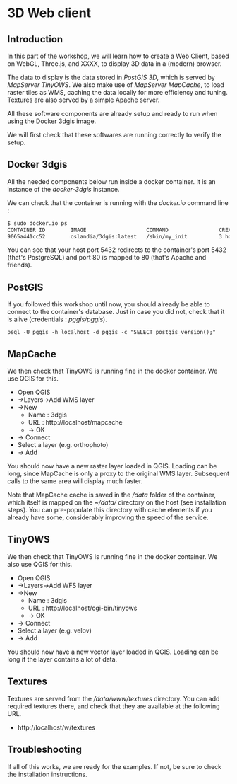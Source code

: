 3D Web client
=============

Introduction
------------

In this part of the workshop, we will learn how to create a Web Client, based on WebGL, Three.js, and XXXX, to display 3D data in a (modern) browser.

The data to display is the data stored in *PostGIS 3D*, which is served by *MapServer TinyOWS*. We also make use of *MapServer MapCache*, to load raster tiles as WMS, caching the data locally for more efficiency and tuning.
Textures are also served by a simple Apache server.

All these software components are already setup and ready to run when using the Docker 3dgis image.

We will first check that these softwares are running correctly to verify the setup.

Docker 3dgis
------------

All the needed components below run inside a docker container. It is an instance of the *docker-3dgis* instance.

We can check that the container is running with the *docker.io* command line :

```bash
$ sudo docker.io ps
CONTAINER ID        IMAGE                   COMMAND                CREATED             STATUS              PORTS                                        NAMES
9065a441cc52        oslandia/3dgis:latest   /sbin/my_init          3 hours ago         Up 3 hours          0.0.0.0:5432->5432/tcp, 0.0.0.0:80->80/tcp   3dgis_test
```

You can see that your host port 5432 redirects to the container's port 5432 (that's PostgreSQL) and port 80 is mapped to 80 (that's Apache and friends).

PostGIS
-------

If you followed this workshop until now, you should already be able to connect to the container's database.
Just in case you did not, check that it is alive (credentials : *pggis/pggis*).

```
psql -U pggis -h localhost -d pggis -c "SELECT postgis_version();"
```

MapCache
--------

We then check that TinyOWS is running fine in the docker container. We use QGIS for this.
* Open QGIS
* ->Layers->Add WMS layer
* ->New
  * Name : 3dgis
  * URL : http://localhost/mapcache
  * -> OK
* -> Connect
* Select a layer (e.g. orthophoto)
* -> Add

You should now have a new raster layer loaded in QGIS. Loading can be long, since MapCache is only a proxy to the original WMS layer.
Subsequent calls to the same area will display much faster.

Note that MapCache cache is saved in the */data* folder of the container, which itself is mapped on the *~/data/* directory on the host (see installation steps). You can pre-populate this directory with cache elements if you already have some, considerably improving the speed of the service.

TinyOWS
-------

We then check that TinyOWS is running fine in the docker container. We also use QGIS for this.
* Open QGIS
* ->Layers->Add WFS layer
* ->New
  * Name : 3dgis
  * URL :  http://localhost/cgi-bin/tinyows
  * -> OK
* -> Connect
* Select a layer (e.g. velov)
* -> Add

You should now have a new vector layer loaded in QGIS. Loading can be long if the layer contains a lot of data.

Textures
--------

Textures are served from the */data/www/textures* directory.
You can add required textures there, and check that they are available at the following URL.

* http://localhost/w/textures

Troubleshooting
---------------

If all of this works, we are ready for the examples.
If not, be sure to check the installation instructions.
